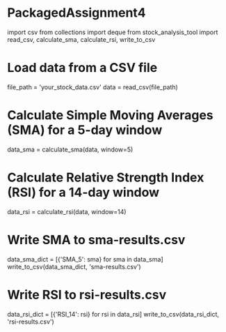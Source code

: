 # PackagedAssignment4
import csv
from collections import deque
from stock_analysis_tool import read_csv, calculate_sma, calculate_rsi, write_to_csv

# Load data from a CSV file
file_path = 'your_stock_data.csv'
data = read_csv(file_path)

# Calculate Simple Moving Averages (SMA) for a 5-day window
data_sma = calculate_sma(data, window=5)

# Calculate Relative Strength Index (RSI) for a 14-day window
data_rsi = calculate_rsi(data, window=14)

# Write SMA to sma-results.csv
data_sma_dict = [{'SMA_5': sma} for sma in data_sma]
write_to_csv(data_sma_dict, 'sma-results.csv')

# Write RSI to rsi-results.csv
data_rsi_dict = [{'RSI_14': rsi} for rsi in data_rsi]
write_to_csv(data_rsi_dict, 'rsi-results.csv')
